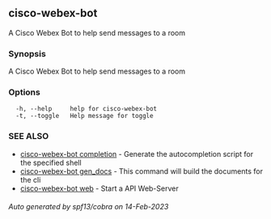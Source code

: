 ## cisco-webex-bot

A Cisco Webex Bot to help send messages to a room

### Synopsis

A Cisco Webex Bot to help send messages to a room

### Options

```
  -h, --help     help for cisco-webex-bot
  -t, --toggle   Help message for toggle
```

### SEE ALSO

* [cisco-webex-bot completion](cisco-webex-bot_completion.md)	 - Generate the autocompletion script for the specified shell
* [cisco-webex-bot gen_docs](cisco-webex-bot_gen_docs.md)	 - This command will build the documents for the cli
* [cisco-webex-bot web](cisco-webex-bot_web.md)	 - Start a API Web-Server

###### Auto generated by spf13/cobra on 14-Feb-2023

